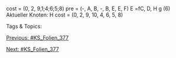 cost = (0, 2, 9,1;4;6;5;8)
pre = (-, A, B, -, B, E, E, F)
E =fC, D, H g
(6) Aktueller Knoten: H
cost = (0, 2, 9, 10, 4, 6, 5, 8)

   Tags & Topics:
   

[Previous: #KS_Folien_377](KS_Folien_377.md)

[Next: #KS_Folien_377](KS_Folien_377.md)